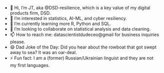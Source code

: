 - 👋 Hi, I’m JT, aka @DSD-resilience, which is a key value of my digital products firm, DSD.
- 👀 I’m interested in statistics, AI-ML, and cyber resiliency.
- 🌱 I’m currently learning more R, Python and SQL.
- 💞️ I’m looking to collaborate on statistical analysis and data cleaning.
- 📫 How to reach me: datascientistdudeceo@gmail for business inquiries please.
- 😄 Dad Joke of the Day: Did you hear about the rowboat that got swept away to sea? It was an oar-deal.
- ⚡ Fun fact: I am a (former) Russian/Ukrainian linguist and they are not my first languages.

<!---
DSD-resilience/DSD-resilience is a ✨ special ✨ repository because its `README.md` (this file) appears on your GitHub profile.
You can click the Preview link to take a look at your changes.
--->
